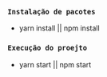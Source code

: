 ### `Instalação de pacotes`
- yarn install || npm install


### `Execução do proejto`
- yarn start || npm start
